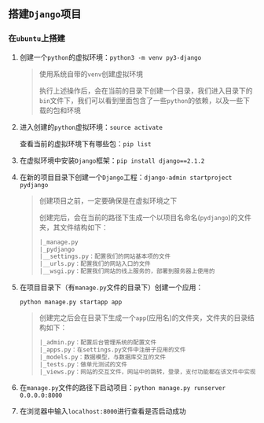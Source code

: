 ## 搭建`Django`项目

### 在`ubuntu`上搭建

1. 创建一个`python`的虚拟环境：`python3 -m venv py3-django`

   > 使用系统自带的`venv`创建虚拟环境
   >
   > 执行上述操作后，会在当前的目录下创建一个目录，我们进入目录下的`bin`文件下，我们可以看到里面包含了一些`python`的依赖，以及一些下载的包和环境

2. 进入创建的`python`虚拟环境：`source activate`

   查看当前的虚拟环境下有哪些包：`pip list`

3. 在虚拟环境中安装`Django`框架：`pip install django==2.1.2`

4. 在新的项目目录下创建一个`Django`工程：`django-admin startproject pydjango`

   > 创建项目之前，一定要确保是在虚拟环境之下
   >
   > 创建完后，会在当前的路径下生成一个以项目名命名(`pydjango`)的文件夹，其文件结构如下：
   >
   > ```diff
   > |_manage.py
   > |_pydjango
   > |__settings.py：配置我们的网站基本项的文件
   > |__urls.py：配置我们的网站入口的文件
   > |__wsgi.py：配置我们网站的线上服务的，部署到服务器上使用的
   > ```

5. 在项目目录下（有`manage.py`文件的目录下）创建一个应用：

   `python manage.py startapp app`

   > 创建完之后会在目录下生成一个`app`(应用名)的文件夹，文件夹的目录结构如下：
   >
   > ```diff
   > |_admin.py：配置后台管理系统的配置文件
   > |_apps.py：在settings.py文件中注册子应用的文件
   > |_models.py：数据模型，与数据库交互的文件
   > |_tests.py：做单元测试的文件
   > |_views.py：网站的交互文件，网站中的跳转，登录，支付功能都在该文件中实现，我们在浏览器中设置想要显示的内容，都是需要在views.py文件中编写的，我们需要先创建一个视图函数
   > ```

6. 在`manage.py`文件的路径下启动项目：`python manage.py runserver 0.0.0.0:8000`

7. 在浏览器中输入`localhost:8000`进行查看是否启动成功